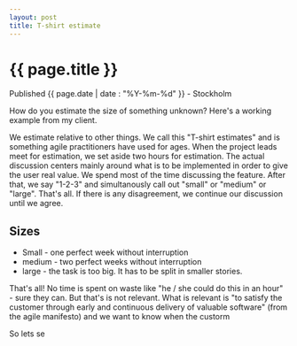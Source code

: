 ```yaml
---
layout: post
title: T-shirt estimate
---
```


{{ page.title }}
================

<p class="meta">Published {{ page.date | date : "%Y-%m-%d" }}</span> - Stockholm</p>

How do you estimate the size of something unknown? Here's a working example from my client.

We estimate relative to other things. We call this "T-shirt estimates" and is something agile practitioners have used for ages.
When the project leads meet for estimation, we set aside two hours for estimation. The actual discussion centers mainly around what is to be implemented in order to give the user real value. We spend most of the time discussing the feature. After that, we say "1-2-3" and simultanously call out "small" or "medium" or "large". That's all. If there is any disagreement, we continue our discussion until we agree. 

Sizes
-----

* Small - one perfect week without interruption
* medium - two perfect weeks without interruption
* large - the task is too big. It has to be split in smaller stories.

That's all! No time is spent on waste like "he / she could do this in an hour" - sure they can. But that's is not relevant. What is relevant is "to satisfy the customer
through early and continuous delivery of valuable software" (from the agile manifesto) and we want to know when the custorm 

So lets se